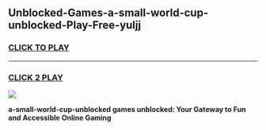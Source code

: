 
## Unblocked-Games-a-small-world-cup-unblocked-Play-Free-yuljj
<h3>
<a href="https://premium76.site?title=a-small-world-cup-unblocked&ref=17A">CLICK TO PLAY</a></h3>
<hr>

<h3>
<a href="https://premium76.site?title=a-small-world-cup-unblocked&ref=17A">CLICK 2 PLAY</a>
  
</h3>

<a href="https://premium76.site?title=a-small-world-cup-unblocked&ref=17A"><img src="https://clearcache.store/games.png"></a>


**a-small-world-cup-unblocked games unblocked: Your Gateway to Fun and Accessible Online Gaming**
